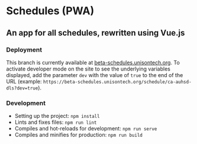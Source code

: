 # Schedules (PWA)
## An app for all schedules, rewritten using Vue.js

### Deployment
This branch is currently available at [beta-schedules.unisontech.org](https://beta-schedules.unisontech.org). To activate developer mode on the site to see the underlying variables displayed, add the parameter `dev` with the value of `true` to the end of the URL (example: `https://beta-schedules.unisontech.org/schedule/ca-auhsd-dls?dev=true`).

### Development
- Setting up the project: `npm install`
- Lints and fixes files: `npm run lint`
- Compiles and hot-reloads for development: `npm run serve`
- Compiles and minifies for production: `npm run build`